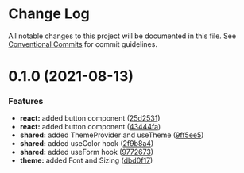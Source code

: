 # Change Log

All notable changes to this project will be documented in this file.
See [Conventional Commits](https://conventionalcommits.org) for commit guidelines.

# 0.1.0 (2021-08-13)

### Features

- **react:** added button component ([25d2531](https://github.com/renli-tech/Beyond/commit/25d2531d09ef000d128ac7b6ce3c3f2706a789b2))
- **react:** added button component ([43444fa](https://github.com/renli-tech/Beyond/commit/43444faecc6313c988d35e3004e7b2a0489b46a5))
- **shared:** added ThemeProvider and useTheme ([9ff5ee5](https://github.com/renli-tech/Beyond/commit/9ff5ee5161cd1eeec3ee92a76a63c22d644af2f3))
- **shared:** added useColor hook ([2f9b8a4](https://github.com/renli-tech/Beyond/commit/2f9b8a4084e605755aadd699a21d19b493eaeac0))
- **shared:** added useForm hook ([9772673](https://github.com/renli-tech/Beyond/commit/977267373813faf29d70e5507ff8ecd650bd52ba))
- **theme:** added Font and Sizing ([dbd0f17](https://github.com/renli-tech/Beyond/commit/dbd0f17a1d6563c1dd5243dd765ed94cb121529c))
